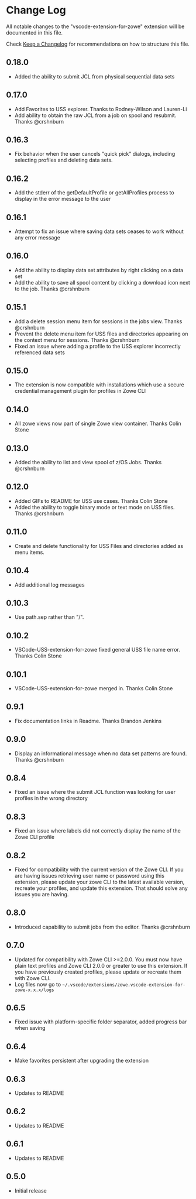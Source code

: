 # Change Log
All notable changes to the "vscode-extension-for-zowe" extension will be documented in this file.

Check [Keep a Changelog](http://keepachangelog.com/) for recommendations on how to structure this file.

## 0.18.0
  - Added the ability to submit JCL from physical sequential data sets
## 0.17.0
 - Add Favorites to USS explorer. Thanks to Rodney-Wilson and Lauren-Li
 - Add ability to obtain the raw JCL from a job on spool and resubmit. Thanks @crshnburn
## 0.16.3
 - Fix behavior when the user cancels "quick pick" dialogs, including selecting profiles and deleting data sets.
## 0.16.2
 - Add the stderr of the getDefaultProfile or getAllProfiles process to display in the error message to the user
## 0.16.1
 - Attempt to fix an issue where saving data sets ceases to work without any error message
## 0.16.0
 - Add the ability to display data set attributes by right clicking on a data set
 - Add the ability to save all spool content by clicking a download icon next to the job. Thanks @crshnburn
## 0.15.1
 - Add a delete session menu item for sessions in the jobs view. Thanks @crshnburn
 - Prevent the delete menu item for USS files and directories appearing on the context menu for sessions. Thanks @crshnburn
 - Fixed an issue where adding a profile to the USS explorer incorrectly referenced data sets
## 0.15.0
 - The extension is now compatible with installations which use a secure credential management plugin
   for profiles in Zowe CLI
## 0.14.0
 - All zowe views now part of single Zowe view container. Thanks Colin Stone
## 0.13.0
 - Added the ability to list and view spool of z/OS Jobs. Thanks @crshnburn
## 0.12.0
 - Added GIFs to README for USS use cases. Thanks Colin Stone
 - Added the ability to toggle binary mode or text mode on USS files. Thanks @crshnburn
## 0.11.0
 - Create and delete functionality for USS Files and directories added as menu items.
## 0.10.4
 - Add additional log messages
## 0.10.3
 - Use path.sep rather than "/".
## 0.10.2
 - VSCode-USS-extension-for-zowe fixed general USS file name error. Thanks Colin Stone
## 0.10.1
 - VSCode-USS-extension-for-zowe merged in. Thanks Colin Stone
## 0.9.1
 - Fix documentation links in Readme. Thanks Brandon Jenkins
## 0.9.0
 - Display an informational message when no data set patterns are found. Thanks @crshnburn
## 0.8.4
 - Fixed an issue where the submit JCL function was looking for user profiles in the wrong directory
## 0.8.3
 - Fixed an issue where labels did not correctly display the name of the Zowe CLI profile
## 0.8.2
- Fixed for compatibility with the current version of the Zowe CLI. If you are having issues retrieving user name or password using this extension,
please update your zowe CLI to the latest available version, recreate your profiles, and update this extension. That should solve any issues you are having.

## 0.8.0
- Introduced capability to submit jobs from the editor. Thanks @crshnburn
## 0.7.0
- Updated for compatibility with Zowe CLI >=2.0.0. You must now have plain text profiles and Zowe CLI 2.0.0 or greater to use this extension. If you have previously created profiles, please update or recreate them with Zowe CLI.
- Log files now go to `~/.vscode/extensions/zowe.vscode-extension-for-zowe-x.x.x/logs`

## 0.6.5
- Fixed issue with platform-specific folder separator, added progress bar when saving
## 0.6.4
- Make favorites persistent after upgrading the extension
## 0.6.3
- Updates to README
## 0.6.2
- Updates to README
## 0.6.1
- Updates to README
## 0.5.0
- Initial release
